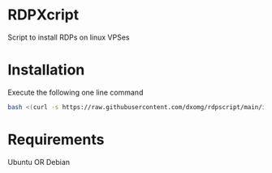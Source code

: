 # RDPXcript
Script to install RDPs on linux VPSes
# Installation
Execute the following one line command
``` bash
bash <(curl -s https://raw.githubusercontent.com/dxomg/rdpscript/main/install.sh)
```
# Requirements
Ubuntu
OR
Debian
